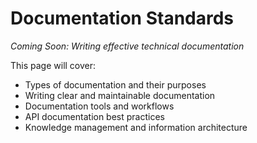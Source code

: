 # Documentation Standards

*Coming Soon: Writing effective technical documentation*

This page will cover:
- Types of documentation and their purposes
- Writing clear and maintainable documentation
- Documentation tools and workflows
- API documentation best practices
- Knowledge management and information architecture